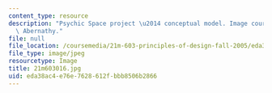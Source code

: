 ```yaml
---
content_type: resource
description: "Psychic Space project \u2014 conceptual model. Image courtesy of Matt\
  \ Abernathy."
file: null
file_location: /coursemedia/21m-603-principles-of-design-fall-2005/eda38ac4e76e7628612fbbb8506b2866_21m603016.jpg
file_type: image/jpeg
resourcetype: Image
title: 21m603016.jpg
uid: eda38ac4-e76e-7628-612f-bbb8506b2866
---
```

